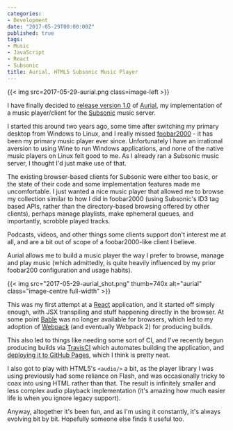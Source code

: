 ```yaml
---
categories:
- Development
date: "2017-05-29T00:00:00Z"
published: true
tags:
- Music
- JavaScript
- React
- Subsonic
title: Aurial, HTML5 Subsonic Music Player
---
```


{{< img src=2017-05-29-aurial.png class=image-left >}}

I have finally decided to [release version 1.0](https://github.com/shrimpza/aurial/releases) of [Aurial](https://github.com/shrimpza/aurial), my implementation of a music player/client for the [Subsonic](http://subsonic.org/) music server.

I started this around two years ago, some time after switching my primary desktop from Windows to Linux, and I really missed [foobar2000](https://www.foobar2000.org/) - it has been my primary music player ever since. Unfortunately I have an irrational aversion to using Wine to run Windows applications, and none of the native music players on Linux felt good to me. As I already ran a Subsonic music server, I thought I'd just make use of that.

The existing browser-based clients for Subsonic were either too basic, or the state of their code and some implementation features made me uncomfortable. I just wanted a nice music player that allowed me to browse my collection similar to how I did in foobar2000 (using Subsonic's ID3 tag based APIs, rather than the directory-based browsing offered by other clients), perhaps manage playlists, make ephemeral queues, and importantly, scrobble played tracks.

Podcasts, videos, and other things some clients support don't interest me at all, and are a bit out of scope of a foobar2000-like client I believe.

Aurial allows me to build a music player the way I prefer to browse, manage and play music (which admittedly, is quite heavily influenced by my prior foobar200 configuration and usage habits).

{{< img src="2017-05-29-aurial_shot.png" thumb=740x alt="aurial" class="image-centre full-width" >}}

This was my first attempt at a [React](https://facebook.github.io/react/) application, and it started off simply enough, with JSX transpiling and stuff happening directly in the browser. At some point [Bable](https://babeljs.io/) was no longer available for browsers, which led to my adoption of [Webpack](https://webpack.js.org/) (and eventually Webpack 2) for producing builds.

This also led to things like needing some sort of CI, and I've recently begun producing builds via [TravisCI](https://travis-ci.org/shrimpza/aurial) which automates building the application, and [deploying it to GitHub Pages](https://shrimpza.github.io/aurial/), which I think is pretty neat.

I also got to play with HTML5's `<audio/>` a bit, as the player library I was using previously had some reliance on Flash, and was occasionally tricky to coax into using HTML rather than that. The result is infinitely smaller and less complex audio playback implementation (it's amazing how much easier life is when you ignore legacy support).

Anyway, altogether it's been fun, and as I'm using it constantly, it's always evolving bit by bit. Hopefully someone else finds it useful too.
